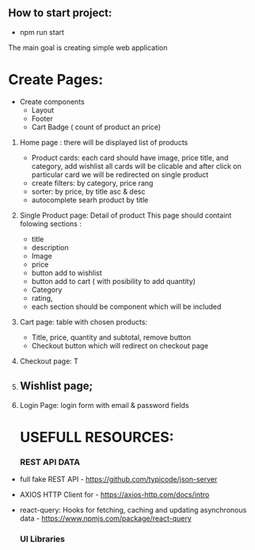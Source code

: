 ## How to start project:
* npm run start


The main goal is creating simple web application

# Create Pages:
* Create components
  * Layout
  * Footer
  * Cart Badge ( count of product an price)
1) Home page : there will be displayed list of products
   * Product cards: each card should have image, price title, and category, add wishlist
     all cards will be clicable and after click on particular card we will be redirected
     on single product
   - create filters: by category, price rang
   - sorter: by price, by title asc & desc
   - autocomplete searh product by title

2) Single Product page: Detail of product
   This page should containt folowing sections :
    - title
    - description
    - Image
    - price
    - button add to wishlist
    - button add to cart ( with posibility to add quantity)
    - Category 
    - rating,
   * each section should be component which will be included
4) Cart page:
   table with chosen products:
    -  Title, price, quantity and subtotal, remove button
    - Checkout button which will redirect on checkout page
5) Checkout page:
   T

6) Wishlist page;
   - 
3) Login Page:
   login form with email & password fields
   
   # USEFULL RESOURCES:
   ###  REST API DATA
* full fake REST API  - https://github.com/typicode/json-server
* AXIOS HTTP Client for  - https://axios-http.com/docs/intro
* react-query: Hooks for fetching, caching and updating asynchronous data -   https://www.npmjs.com/package/react-query

  ### UI Libraries